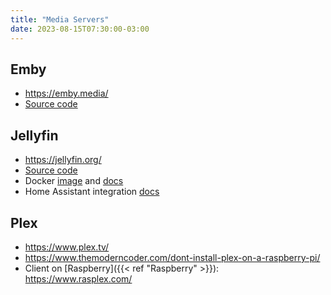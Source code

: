 ```yaml
---
title: "Media Servers"
date: 2023-08-15T07:30:00-03:00
---
```

## Emby
- https://emby.media/
- [Source code](https://github.com/MediaBrowser/Emby)

## Jellyfin
- https://jellyfin.org/
- [Source code](https://github.com/jellyfin/jellyfin)
- Docker [image](https://hub.docker.com/r/jellyfin/jellyfin) and [docs](https://jellyfin.org/docs/general/installation/container/)
- Home Assistant integration [docs](https://www.home-assistant.io/integrations/jellyfin)

## Plex
- https://www.plex.tv/
- https://www.themoderncoder.com/dont-install-plex-on-a-raspberry-pi/
- Client on [Raspberry]({{< ref "Raspberry" >}}): https://www.rasplex.com/
